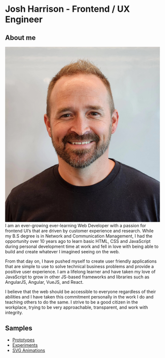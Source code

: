 # Josh Harrison - Frontend / UX Engineer
## About me
<img class="photo" src="./assets/images/photo.jpg" />
I am an ever-growing ever-learning Web Developer with a passion for frontend UI’s that are driven by customer experience and research. While my B.S degree is in Network and Communication Management, I had the opportunity over 10 years ago to learn basic HTML, CSS and JavaScript during personal development time at work and fell in love with being able to build and create whatever I imagined seeing on the web.

From that day on, I have pushed myself to create user friendly applications that are simple to use to solve technical business problems and provide a positive user experience. I am a lifelong learner and have taken my love of JavaScript to grow in other JS-based frameworks and libraries such as AngularJS, Angular, VueJS, and React.

I believe that the web should be accessible to everyone regardless of their abilities and I have taken this commitment personally in the work I do and teaching others to do the same. I strive to be a good citizen in the workplace, trying to be very approachable, transparent, and work with integrity.

## Samples
* [Prototypes](./prototypes/)
* [Experiments](./experiments/)
* [SVG Animations](./animations/)
